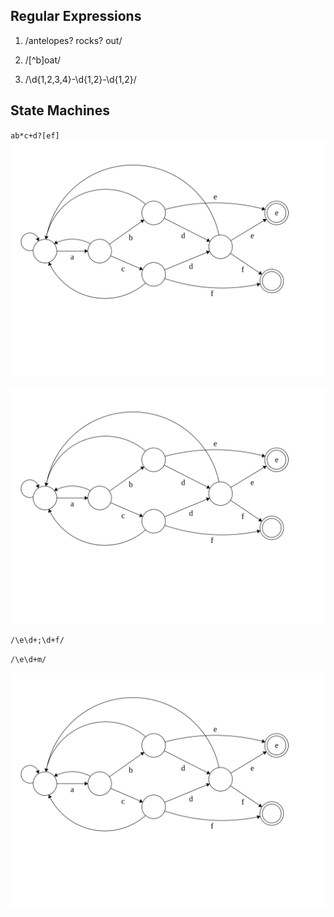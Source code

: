 ## Regular Expressions

1. /antelopes? rocks? out/

2. /[^b]oat/

3. /\d{1,2,3,4}-\d{1,2}-\d{1,2}/

## State Machines

`ab*c+d?[ef]`
![regex diagram](./regex.svg)

![lion diagram](./lion.svg)

`/\e\d+;\d+f/`

`/\e\d+m/`

![vt-100](./vt-100.svg)